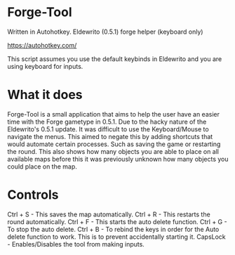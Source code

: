 # Forge-Tool
Written in Autohotkey.
Eldewrito (0.5.1) forge helper (keyboard only)

https://autohotkey.com/

This script assumes you use the default keybinds in Eldewrito and you are using keyboard for inputs.

# What it does

Forge-Tool is a small application that aims to help the user have an easier time with the Forge gametype in 0.5.1.
Due to the hacky nature of the Eldewrito's 0.5.1 update.
It was difficult to use the Keyboard/Mouse to navigate the menus. This aimed to negate this by adding shortcuts that would automate certain processes. Such as saving the game or restarting the round.
This also shows how many objects you are able to place on all available maps before this it was previously unknown how many objects you could place on the map.


# Controls

Ctrl + S - This saves the map automatically.
Ctrl + R - This restarts the round automatically.
Ctrl + F - This starts the auto delete function.
Ctrl + G - To stop the auto delete.
Ctrl + B - To rebind the keys in order for the Auto delete function to work. This is to prevent accidentally starting it.
CapsLock - Enables/Disables the tool from making inputs.
